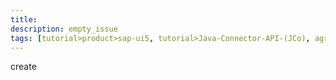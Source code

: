 ```yaml
---
title:
description: empty_issue
tags: [tutorial>product>sap-ui5, tutorial>Java-Connector-API-(JCo), agreements>maintenance-/-support-agreements, tutorial>Servlets-/-JSP, tutorial>product>mobile, language>Serbian---Latin, tutorial:product/sapHana, agreements>Product-Use-&-Support-Terms, products>project-"Sentinel"]
---
```

create
